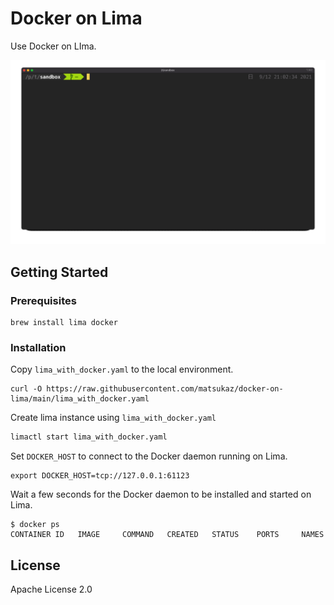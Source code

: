 # Docker on Lima

Use Docker on LIma.

![Demonstration](demo.gif)

## Getting Started

### Prerequisites

```
brew install lima docker
```

### Installation

Copy `lima_with_docker.yaml` to the local environment.

```
curl -O https://raw.githubusercontent.com/matsukaz/docker-on-lima/main/lima_with_docker.yaml
```

Create lima instance using `lima_with_docker.yaml`

```sh
limactl start lima_with_docker.yaml
```

Set `DOCKER_HOST` to connect to the Docker daemon running on Lima.

```
export DOCKER_HOST=tcp://127.0.0.1:61123
```

Wait a few seconds for the Docker daemon to be installed and started on Lima.

```
$ docker ps
CONTAINER ID   IMAGE     COMMAND   CREATED   STATUS    PORTS     NAMES
```

## License

Apache License 2.0
